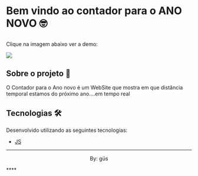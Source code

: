 # Bem vindo ao contador para o ANO NOVO 🤓

##

Clique na imagem abaixo ver a demo: 

<a href="https://guspiovani.github.io/TimerNewYear/"><img src="https://i.pinimg.com/564x/56/e3/49/56e349b52b88d71050e37517d376e275.jpg"></a>

## Sobre o projeto 💬

O Contador para o Ano novo é um WebSite que mostra em que distância temporal estamos do próximo ano....em tempo real</a>


## Tecnologias 🛠

Desenvolvido utilizando as seguintes tecnologias:

- [JS](https://www.javascript.com)


***

<p align="center">By: güs</p>
****



